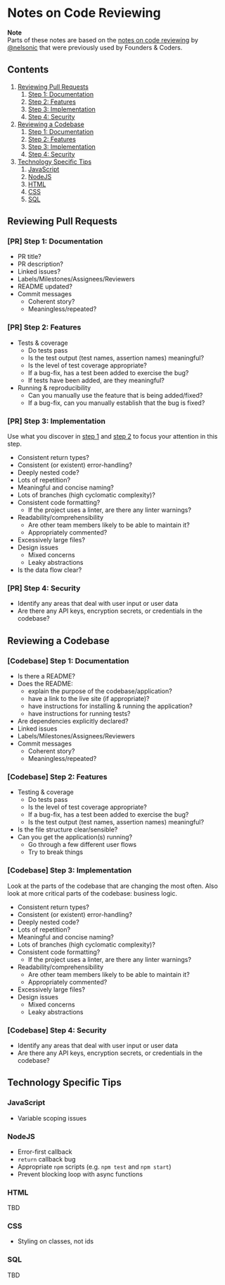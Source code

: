 # Notes on Code Reviewing

**Note**  
Parts of these notes are based on the [notes on code reviewing]() by [@nelsonic](https://github.com/nelsonic) that were previously used by Founders & Coders.


## Contents
1. [Reviewing Pull Requests](#reviewing-pull-requests)
   1. [Step 1: Documentation](#pr-step-1-documentation)
   2. [Step 2: Features](#pr-step-2-features)
   3. [Step 3: Implementation](#pr-step-3-implementation)
   4. [Step 4: Security](#pr-step-4-security)
2. [Reviewing a Codebase](#reviewing-a-codebase)
   1. [Step 1: Documentation](#codebase-step-1-documentation)
   2. [Step 2: Features](#codebase-step-2-features)
   3. [Step 3: Implementation](#codebase-step-3-implementation)
   4. [Step 4: Security](#codebase-step-4-security)
3. [Technology Specific Tips](#technology-specific-tips)
   1. [JavaScript](#javascript)
   2. [NodeJS](#nodejs)
   3. [HTML](#html)
   4. [CSS](#css)
   5. [SQL](#sql)


## Reviewing Pull Requests
### [PR] Step 1: Documentation
* PR title?
* PR description?
* Linked issues?
* Labels/Milestones/Assignees/Reviewers
* README updated?
* Commit messages
  * Coherent story?
  * Meaningless/repeated?

### [PR] Step 2: Features
* Tests & coverage
  * Do tests pass
  * Is the test output (test names, assertion names) meaningful?
  * Is the level of test coverage appropriate?
  * If a bug-fix, has a test been added to exercise the bug?
  * If tests have been added, are they meaningful?
* Running & reproducibility
  * Can you manually use the feature that is being added/fixed?
  * If a bug-fix, can you manually establish that the bug is fixed?

### [PR] Step 3: Implementation
Use what you discover in [step 1](#pr-step-1-documentation) and [step 2](#pr-step-2-features) to focus your attention in this step.
* Consistent return types?
* Consistent (or existent) error-handling?
* Deeply nested code?
* Lots of repetition?
* Meaningful and concise naming?
* Lots of branches (high cyclomatic complexity)?
* Consistent code formatting?
  * If the project uses a linter, are there any linter warnings?
* Readability/comprehensibility
  * Are other team members likely to be able to maintain it?
  * Appropriately commented?
* Excessively large files?
* Design issues
  * Mixed concerns
  * Leaky abstractions
* Is the data flow clear?

### [PR] Step 4: Security
* Identify any areas that deal with user input or user data
* Are there any API keys, encryption secrets, or credentials in the codebase?

## Reviewing a Codebase
### [Codebase] Step 1: Documentation
* Is there a README?
* Does the README:
  * explain the purpose of the codebase/application?
  * have a link to the live site (if appropriate)?
  * have instructions for installing & running the application?
  * have instructions for running tests?
* Are dependencies explicitly declared?
* Linked issues
* Labels/Milestones/Assignees/Reviewers
* Commit messages
  * Coherent story?
  * Meaningless/repeated?

### [Codebase] Step 2: Features
* Testing & coverage
  * Do tests pass
  * Is the level of test coverage appropriate?
  * If a bug-fix, has a test been added to exercise the bug?
  * Is the test output (test names, assertion names) meaningful?
* Is the file structure clear/sensible?
* Can you get the application(s) running?
  * Go through a few different user flows
  * Try to break things

### [Codebase] Step 3: Implementation
Look at the parts of the codebase that are changing the most often. Also look at more critical parts of the codebase: business logic.
* Consistent return types?
* Consistent (or existent) error-handling?
* Deeply nested code?
* Lots of repetition?
* Meaningful and concise naming?
* Lots of branches (high cyclomatic complexity)?
* Consistent code formatting?
  * If the project uses a linter, are there any linter warnings?
* Readability/comprehensibility
  * Are other team members likely to be able to maintain it?
  * Appropriately commented?
* Excessively large files?
* Design issues
  * Mixed concerns
  * Leaky abstractions

### [Codebase] Step 4: Security
* Identify any areas that deal with user input or user data
* Are there any API keys, encryption secrets, or credentials in the codebase?

## Technology Specific Tips

### JavaScript
* Variable scoping issues

### NodeJS
* Error-first callback
* `return` callback bug
* Appropriate `npm` scripts (e.g. `npm test` and `npm start`)
* Prevent blocking loop with async functions

### HTML
TBD

### CSS
* Styling on classes, not ids

### SQL
TBD
